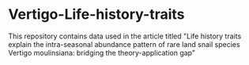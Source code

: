 # Vertigo-Life-history-traits
This repository contains data used in the article titled "Life history traits explain the intra-seasonal abundance pattern of rare land snail species Vertigo moulinsiana: bridging the theory-application gap"
